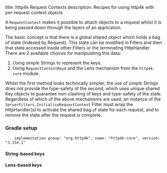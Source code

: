 title: http4k Request Contexts
description: Recipes for using http4k with per-request context objects

A `RequestContext` makes it possible to attach objects to a request whilst it is being passed down through the layers of an application.

The basic concept is that there is a global shared object which holds a bag of state (indexed by Request). This state can be modified in Filters and then 
that state accessed inside other Filters or the terminating HttpHandler. There are 2 available choices for manipulating this data:

1. Using simple Strings to represent the keys.
1. Using `RequestContextKey`s and the Lens mechanism from the `http4k-core` module.

Whilst the first method looks technically simpler, the use of simple Strings does not provide the type-safety of the second, which uses unique shared Key objects to guarantee non-clashing of keys and type-safety of the state.
Regardless of which of the above mechanisms are used, an instance of the `ServerFilters.InitialiseRequestContext` Filter must wrap the HttpHandler(s) to activate
the shared bag of state for each request, and to remove the state after the request is complete.

### Gradle setup
```
    implementation group: "org.http4k", name: "http4k-core", version: "3.154.1"
```

#### String-based keys [<img class="octocat"/>](https://github.com/http4k/http4k/blob/master/src/docs/cookbook/request_context/string_key_example.kt)
<script src="https://gist-it.appspot.com/https://github.com/http4k/http4k/blob/master/src/docs/cookbook/request_context/string_key_example.kt"></script>

#### Lens-based keys [<img class="octocat"/>](https://github.com/http4k/http4k/blob/master/src/docs/cookbook/request_context/lens_key_example.kt)
<script src="https://gist-it.appspot.com/https://github.com/http4k/http4k/blob/master/src/docs/cookbook/request_context/lens_key_example.kt"></script>
